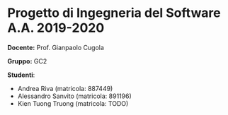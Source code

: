 # Progetto di Ingegneria del Software A.A. 2019-2020

**Docente:** Prof. Gianpaolo Cugola

**Gruppo:** GC2

**Studenti**:
- Andrea Riva (matricola: 887449)
- Alessandro Sanvito (matricola: 891196)
- Kien Tuong Truong (matricola: TODO)
